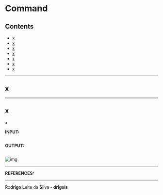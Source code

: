 # Command

## Contents

 - [x](#intro)
 - [x](#)
 - [x](#)
 - [x](#)
 - [x](#)
 - [x](#)
 - [x](#)

---

<div id="intro"></div>

## x

>







---

<div id=""></div>

## x

x




**INPUT:**  
```sql

```

**OUTPUT:**  
```sql

```

![img](images/)  

---

**REFERENCES:**  
[]()  

---

Ro**drigo** **L**eite da **S**ilva - **drigols**
